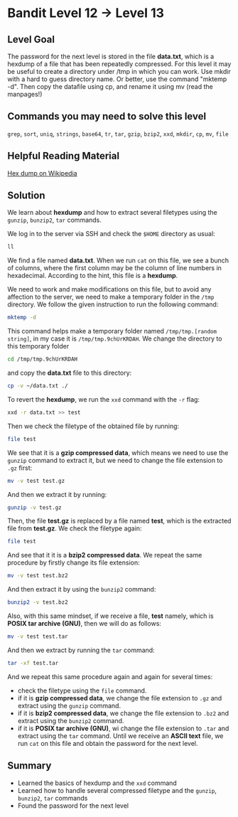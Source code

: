 # Bandit Level 12 → Level 13
## Level Goal
The password for the next level is stored in the file **data.txt**, which is a hexdump of a file that has been repeatedly compressed. For this level it may be useful to create a directory under /tmp in which you can work. Use mkdir with a hard to guess directory name. Or better, use the command "mktemp -d". Then copy the datafile using cp, and rename it using mv (read the manpages!)

## Commands you may need to solve this level
`grep`, `sort`, `uniq`, `strings`, `base64`, `tr`, `tar`, `gzip`, `bzip2`, `xxd`, `mkdir`, `cp`, `mv`, `file`

## Helpful Reading Material
[Hex dump on Wikipedia](https://en.wikipedia.org/wiki/Hex_dump)

## Solution
We learn about **hexdump** and how to extract several filetypes using the `gunzip`, `bunzip2`, `tar` commands.

We log in to the server via SSH and check the `$HOME` directory as usual:
```bash
ll
```
We find a file named **data.txt**.
When we run `cat` on this file, we see a bunch of columns, where the first column may be the column of line numbers in hexadecimal.
According to the hint, this file is a **hexdump**.

We need to work and make modifications on this file, but to avoid any affection to the server, we need to make a temporary folder in the `/tmp` directory.
We follow the given instruction to run the following command:
```bash
mktemp -d
```
This command helps make a temporary folder named `/tmp/tmp.[random string]`, in my case it is `/tmp/tmp.9chUrKRDAH`.
We change the directory to this temporary folder
```bash
cd /tmp/tmp.9chUrKRDAH
```
and copy the **data.txt** file to this directory:
```bash
cp -v ~/data.txt ./
```
To revert the **hexdump**, we run the `xxd` command with the `-r` flag:
```bash
xxd -r data.txt >> test
```
Then we check the filetype of the obtained file by running:
```bash
file test
```
We see that it is a **gzip compressed data**, which means we need to use the `gunzip` command to extract it, but we need to change the file extension to `.gz` first:
```bash
mv -v test test.gz
```
And then we extract it by running:
```bash
gunzip -v test.gz
```
Then, the file **test.gz** is replaced by a file named **test**, which is the extracted file from **test.gz**.
We check the filetype again:
```bash
file test
```
And see that it it is a **bzip2 compressed data**.
We repeat the same procedure by firstly change its file extension:
```bash
mv -v test test.bz2
```
And then extract it by using the `bunzip2` command:
```bash
bunzip2 -v test.bz2
```
Also, with this same mindset, if we receive a file, **test** namely, which is **POSIX tar archive (GNU)**, then we will do as follows:
```bash
mv -v test test.tar
```
And then we extract by running the `tar` command:
```bash
tar -xf test.tar
```
And we repeat this same procedure again and again for several times:
- check the filetype using the `file` command.
- if it is **gzip compressed data**, we change the file extension to `.gz` and extract using the `gunzip` command.
- if it is **bzip2 compressed data**, we change the file extension to `.bz2` and extract using the `bunzip2` command.
- if it is **POSIX tar archive (GNU)**, wi change the file extension to `.tar` and extract using the `tar` command.
Until we receive an **ASCII text** file, we run `cat` on this file and obtain the password for the next level.

## Summary
- Learned the basics of hexdump and the `xxd` command
- Learned how to handle several compressed filetype and the `gunzip`, `bunzip2`, `tar` commands
- Found the password for the next level

